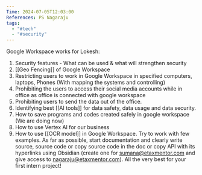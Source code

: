 ```yaml
---
Time: 2024-07-05T12:03:00
References: PS Nagaraju
tags:
  - "#tech"
  - "#security"
---
```

Google Workspace works for Lokesh: 
1. Security features - What can be used & what will strengthen security 
2. [[Geo Fencing]] of Google Workspace 
3. Restricting users to work in Google Workspace in specified computers, laptops, Phones (With mapping the systems and controlling) 
4. Prohibiting the users to access their social media accounts while in office as office is connected with google workspace 
5. Prohibiting users to send the data out of the office. 
6. Identifying best [[AI tools]] for data safety, data usage and data security. 
7. How to save programs and codes created safely in google workspace (We are doing now) 
8. How to use Vertex AI for our business 
9. How to use [[OCR model]] in Google Workspace. 
Try to work with few examples. As far as possible, start documentation and clearly write source, source code or copy source code in the doc or copy API with its hyperlinks using Obsidian (create one for sumana@etaxmentor.com and give access to nagaraju@etaxmentor.com). All the very best for your first intern project!